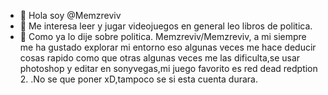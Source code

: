 - 👋 Hola soy @Memzreviv
- 👀 Me interesa leer y jugar videojuegos en general leo libros de politica.
- 🌱 Como ya lo dije sobre politica.
Memzreviv/Memzreviv, a mi siempre me ha gustado explorar mi entorno eso algunas veces me hace deducir cosas rapido como que otras algunas veces me las dificulta,se usar photoshop
 y editar en sonyvegas,mi juego favorito es red dead redption 2.
.No se que poner xD,tampoco se si esta cuenta durara.
